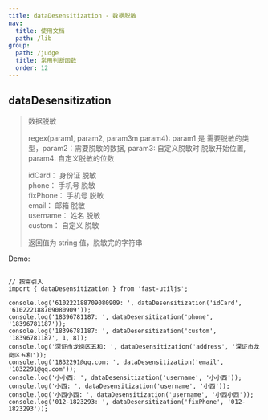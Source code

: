 ```yaml
---
title: dataDesensitization - 数据脱敏
nav:
  title: 使用文档
  path: /lib
group:
  path: /judge
  title: 常用判断函数
  order: 12
---
```


## dataDesensitization

> 数据脱敏
>
> regex(param1, param2, param3m param4): param1 是 需要脱敏的类型，param2：需要脱敏的数据, param3: 自定义脱敏时 脱敏开始位置, param4: 自定义脱敏的位数
>
> idCard： 身份证 脱敏<br>
> phone： 手机号 脱敏<br>
> fixPhone： 手机号 脱敏<br>
> email： 邮箱 脱敏<br>
> username： 姓名 脱敏<br>
> custom： 自定义 脱敏<br>
>
> 返回值为 string 值，脱敏完的字符串

Demo:

```tsx | pure

// 按需引入
import { dataDesensitization } from 'fast-utiljs';

console.log('610222188709080909: ', dataDesensitization('idCard', '610222188709080909'));
console.log('18396781187: ', dataDesensitization('phone', '18396781187'));
console.log('18396781187: ', dataDesensitization('custom', '18396781187', 1, 8));
console.log('深证市龙岗区五和: ', dataDesensitization('address', '深证市龙岗区五和'));
console.log('1832291@qq.com: ', dataDesensitization('email', '1832291@qq.com'));
console.log('小小西: ', dataDesensitization('username', '小小西'));
console.log('小西: ', dataDesensitization('username', '小西'));
console.log('小西小西: ', dataDesensitization('username', '小西小西'));
console.log('012-1823293: ', dataDesensitization('fixPhone', '012-1823293'));
```
